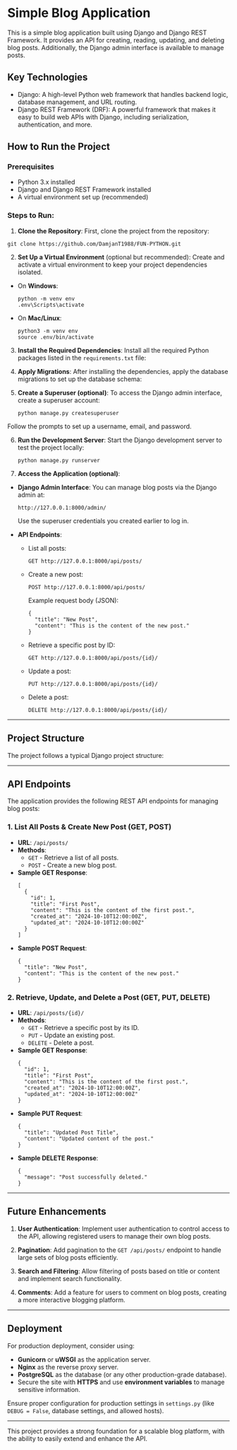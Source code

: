 # Simple Blog Application

This is a simple blog application built using Django and Django REST Framework. It provides an API for creating, reading, updating, and deleting blog posts. Additionally, the Django admin interface is available to manage posts.

## Key Technologies

- Django: A high-level Python web framework that handles backend logic, database management, and URL routing.
- Django REST Framework (DRF): A powerful framework that makes it easy to build web APIs with Django, including serialization, authentication, and more.

## How to Run the Project

### Prerequisites
- Python 3.x installed
- Django and Django REST Framework installed
- A virtual environment set up (recommended)

### Steps to Run:

1. **Clone the Repository**:
   First, clone the project from the repository:
  ```
git clone https://github.com/DamjanT1988/FUN-PYTHON.git
  ```   

2. **Set Up a Virtual Environment** (optional but recommended):
Create and activate a virtual environment to keep your project dependencies isolated.

- On **Windows**:
  ```
  python -m venv env
  .env\Scripts\activate
  ```

- On **Mac/Linux**:
  ```
  python3 -m venv env
  source .env/bin/activate
  ```

3. **Install the Required Dependencies**:
Install all the required Python packages listed in the `requirements.txt` file:


4. **Apply Migrations**:
After installing the dependencies, apply the database migrations to set up the database schema:


5. **Create a Superuser (optional)**:
To access the Django admin interface, create a superuser account:

   ```
   python manage.py createsuperuser
   ```

Follow the prompts to set up a username, email, and password.

6. **Run the Development Server**:
Start the Django development server to test the project locally:

   ```
   python manage.py runserver
   ```

7. **Access the Application (optional)**:
- **Django Admin Interface**: You can manage blog posts via the Django admin at:
  
  ```
  http://127.0.0.1:8000/admin/
  ```
  
  Use the superuser credentials you created earlier to log in.

- **API Endpoints**:
  - List all posts:  
    
    ```
    GET http://127.0.0.1:8000/api/posts/
    ```
    
  - Create a new post:  
    
    ```
    POST http://127.0.0.1:8000/api/posts/
    ```
    
    Example request body (JSON):
    ```
    {
      "title": "New Post",
      "content": "This is the content of the new post."
    }
    ```
    
  - Retrieve a specific post by ID:  
    
    ```
    GET http://127.0.0.1:8000/api/posts/{id}/
    ```
    
  - Update a post:  
    
    ```
    PUT http://127.0.0.1:8000/api/posts/{id}/
    ```
    
  - Delete a post:  
    
    ```
    DELETE http://127.0.0.1:8000/api/posts/{id}/
    ```

---

## Project Structure

The project follows a typical Django project structure:


---

## API Endpoints

The application provides the following REST API endpoints for managing blog posts:

### 1. List All Posts & Create New Post (GET, POST)
   - **URL**: `/api/posts/`
   - **Methods**:
     - `GET` - Retrieve a list of all posts.
     - `POST` - Create a new blog post.
   - **Sample GET Response**:
     ```
     [
       {
         "id": 1,
         "title": "First Post",
         "content": "This is the content of the first post.",
         "created_at": "2024-10-10T12:00:00Z",
         "updated_at": "2024-10-10T12:00:00Z"
       }
     ]
     ```
   - **Sample POST Request**:
     ```
     {
       "title": "New Post",
       "content": "This is the content of the new post."
     }
     ```

### 2. Retrieve, Update, and Delete a Post (GET, PUT, DELETE)
   - **URL**: `/api/posts/{id}/`
   - **Methods**:
     - `GET` - Retrieve a specific post by its ID.
     - `PUT` - Update an existing post.
     - `DELETE` - Delete a post.
   - **Sample GET Response**:
     ```
     {
       "id": 1,
       "title": "First Post",
       "content": "This is the content of the first post.",
       "created_at": "2024-10-10T12:00:00Z",
       "updated_at": "2024-10-10T12:00:00Z"
     }
     ```
   - **Sample PUT Request**:
     ```
     {
       "title": "Updated Post Title",
       "content": "Updated content of the post."
     }
     ```
   - **Sample DELETE Response**:
     ```
     {
       "message": "Post successfully deleted."
     }
     ```

---

## Future Enhancements

1. **User Authentication**:
   Implement user authentication to control access to the API, allowing registered users to manage their own blog posts.

2. **Pagination**:
   Add pagination to the `GET /api/posts/` endpoint to handle large sets of blog posts efficiently.

3. **Search and Filtering**:
   Allow filtering of posts based on title or content and implement search functionality.

4. **Comments**:
   Add a feature for users to comment on blog posts, creating a more interactive blogging platform.

---

## Deployment

For production deployment, consider using:
- **Gunicorn** or **uWSGI** as the application server.
- **Nginx** as the reverse proxy server.
- **PostgreSQL** as the database (or any other production-grade database).
- Secure the site with **HTTPS** and use **environment variables** to manage sensitive information.

Ensure proper configuration for production settings in `settings.py` (like `DEBUG = False`, database settings, and allowed hosts).

---

This project provides a strong foundation for a scalable blog platform, with the ability to easily extend and enhance the API.
